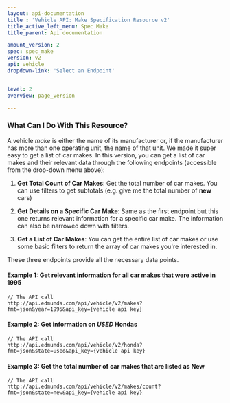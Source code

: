 ```yaml
---
layout: api-documentation
title : 'Vehicle API: Make Specification Resource v2'
title_active_left_menu: Spec Make
title_parent: Api documentation

amount_version: 2
spec: spec_make
version: v2
api: vehicle
dropdown-link: 'Select an Endpoint'


level: 2
overview: page_version

---
```



### What Can I Do With This Resource?  

A vehicle _make_ is either the name of its manufacturer or, if the manufacturer has more than one operating unit, the name of that unit. We made it super easy to get a list of car makes. In this version, you can get a list of car makes and their relevant data through the following endpoints (accessible from the drop-down menu above):

1. **Get Total Count of Car Makes**: Get the total number of car makes. You can use filters to get subtotals (e.g. give me the total number of __new__ cars)

2. **Get Details on a Specific Car Make**: Same as the first endpoint but this one returns relevant information for a specific car make. The information can also be narrowed down with filters.

3. **Get a List of Car Makes**: You can get the entire list of car makes or use some basic filters to return the array of car makes you're interested in.


These three endpoints provide all the necessary data points.

#### Example 1: Get relevant information for all car makes that were active in 1995
	
	// The API call
	http://api.edmunds.com/api/vehicle/v2/makes?fmt=json&year=1995&api_key={vehicle api key}
	
#### Example 2: Get information on _USED_ Hondas

	// The API call
	http://api.edmunds.com/api/vehicle/v2/honda?fmt=json&state=used&api_key={vehicle api key}
	
#### Example 3: Get the total number of car makes that are listed as __New__

	// The API call
	http://api.edmunds.com/api/vehicle/v2/makes/count?fmt=json&state=new&api_key={vehicle api key}